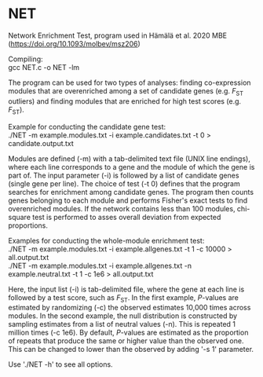 # NET
Network Enrichment Test, program used in Hämälä et al. 2020 MBE (https://doi.org/10.1093/molbev/msz206)

Compiling:  
gcc NET.c -o NET -lm

The program can be used for two types of analyses: finding co-expression modules that are overenriched among a set of candidate genes (e.g. *F*<sub>ST</sub> outliers) and finding modules that are enriched for high test scores (e.g. *F*<sub>ST</sub>).

Example for conducting the candidate gene test:  
./NET -m example.modules.txt -i example.candidates.txt -t 0 > candidate.output.txt

Modules are defined (-m) with a tab-delimited text file (UNIX line endings), where each line corresponds to a gene and the module of which the gene is part of. The input parameter (-i) is followed by a list of candidate genes (single gene per line). The choice of test (-t 0) defines that the program searches for enrichment among candidate genes. The program then counts genes belonging to each module and performs Fisher's exact tests to find overenriched modules. If the network contains less than 100 modules, chi-square test is performed to asses overall deviation from expected proportions.

Examples for conducting the whole-module enrichment test:  
./NET -m example.modules.txt -i example.allgenes.txt -t 1 -c 10000 > all.output.txt  
./NET -m example.modules.txt -i example.allgenes.txt -n example.neutral.txt -t 1 -c 1e6 > all.output.txt

Here, the input list (-i) is tab-delimited file, where the gene at each line is followed by a test score, such as *F*<sub>ST</sub>. In the first example, *P*-values are estimated by randomizing (-c) the observed estimates 10,000 times across modules. In the second example, the null distribution is constructed by sampling estimates from a list of neutral values (-n). This is repeated 1 million times (-c 1e6). By default, *P*-values are estimated as the proportion of repeats that produce the same or higher value than the observed one. This can be changed to lower than the observed by adding '-s 1' parameter.

Use './NET -h' to see all options.

